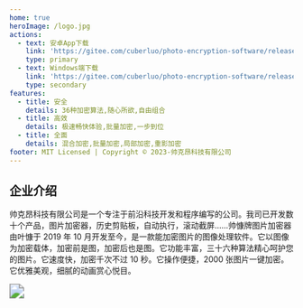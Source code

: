 ```yaml
---
home: true
heroImage: /logo.jpg
actions:
  - text: 安卓App下载
    link: 'https://gitee.com/cuberluo/photo-encryption-software/releases/download/Android/app-release_12.apk'
    type: primary
  - text: Windows端下载
    link: 'https://gitee.com/cuberluo/photo-encryption-software/releases/download/Windows/%E5%9B%BE%E7%89%87%E5%8A%A0%E5%AF%86%E5%99%A8%20%E8%AF%95%E7%94%A8%E7%89%88%20.exe'
    type: secondary
features:
  - title: 安全
    details: 36种加密算法,随心所欲,自由组合
  - title: 高效
    details: 极速畅快体验,批量加密,一步到位
  - title: 全面
    details: 混合加密,批量加密,局部加密,重影加密
footer: MIT Licensed | Copyright © 2023-帅克昂科技有限公司
---
```




## 企业介绍

帅克昂科技有限公司是一个专注于前沿科技开发和程序编写的公司。我司已开发数十个产品，图片加密器，历史剪贴板，自动执行，滚动截屏……帅慷牌图片加密器由叶慷于 2019 年 10 月开发至今，是一款能加密图片的图像处理软件。它以图像为加密载体，加密前是图，加密后也是图。它功能丰富，三十六种算法精心呵护您的图片。它速度快，加密千次不过 10 秒。它操作便捷，2000 张图片一键加密。它优雅美观，细腻的动画赏心悦目。

<img src="https://n.sinaimg.cn/sinacn20117/166/w620h346/20200103/e500-imrkkfx3136519.gif" style="zoom:160%;" />



